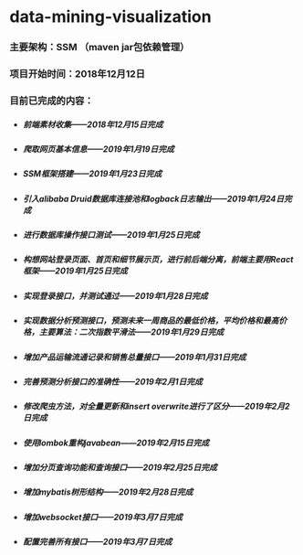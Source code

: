 # data-mining-visualization
### 主要架构：SSM （maven jar包依赖管理）
### 项目开始时间：2018年12月12日
### 目前已完成的内容：
+ ##### 前端素材收集——2018年12月15日完成 
+ ##### 爬取网页基本信息——2019年1月19日完成
+ ##### SSM框架搭建——2019年1月23日完成
+ ##### 引入alibaba Druid数据库连接池和logback日志输出——2019年1月24日完成
+ ##### 进行数据库操作接口测试——2019年1月25日完成
+ ##### 构想网站登录页面、首页和细节展示页，进行前后端分离，前端主要用React框架——2019年1月25日完成
+ ##### 实现登录接口，并测试通过——2019年1月28日完成
+ ##### 实现数据分析预测接口，预测未来一周商品的最低价格，平均价格和最高价格，主要算法：二次指数平滑法——2019年1月29日完成
+ ##### 增加产品运输流通记录和销售总量接口——2019年1月31日完成
+ ##### 完善预测分析接口的准确性——2019年2月1日完成
+ ##### 修改爬虫方法，对全量更新和insert overwrite进行了区分——2019年2月2日完成
+ ##### 使用lombok重构javabean——2019年2月15日完成
+ ##### 增加分页查询功能和查询接口——2019年2月25日完成
+ ##### 增加mybatis树形结构——2019年2月28日完成
+ ##### 增加websocket接口——2019年3月7日完成
+ ##### 配置完善所有接口——2019年3月7日完成
